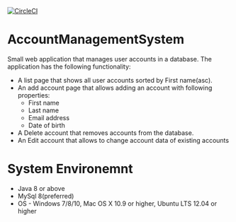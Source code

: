 [![CircleCI](https://circleci.com/gh/Tsvetoslav88/AccountManagementSystem.svg?style=svg)](https://circleci.com/gh/Tsvetoslav88/AccountManagementSystem)

# AccountManagementSystem
Small web application that manages user accounts in a database. The application has the following functionality:
- A list page that shows all user accounts sorted by First name(asc).
- An add account page that allows adding an account with following properties:
  - First name
  - Last name
  - Email address
  - Date of birth
- A Delete account that removes accounts from the database.
- An Edit account that allows to change account data of existing accounts

# System Environemnt
- Java 8 or above
- MySql 8(preferred)
- OS - Windows 7/8/10, Mac OS X 10.9 or higher, Ubuntu LTS 12.04 or higher

